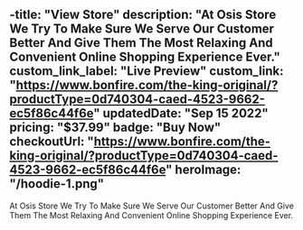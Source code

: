 -title: "View Store"
description: "At Osis Store We Try To Make Sure We Serve Our Customer Better And Give Them The Most Relaxing And Convenient Online Shopping Experience Ever."
custom_link_label: "Live Preview"
custom_link: "https://www.bonfire.com/the-king-original/?productType=0d740304-caed-4523-9662-ec5f86c44f6e"
updatedDate: "Sep 15 2022"
pricing: "$37.99"
badge: "Buy Now"
checkoutUrl: "https://www.bonfire.com/the-king-original/?productType=0d740304-caed-4523-9662-ec5f86c44f6e"
heroImage: "/hoodie-1.png"
---

At Osis Store We Try To Make Sure We Serve Our Customer Better And Give Them The Most Relaxing And Convenient Online Shopping Experience Ever.